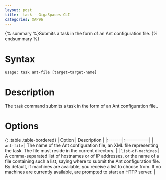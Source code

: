 ```yaml
---
layout: post
title:  task - GigaSpaces CLI
categories: XAP96
---
```


{% summary %}Submits a task in the form of an Ant configuration file. {% endsummary %}

# Syntax

    usage: task ant-file [target=target-name]

# Description

The `task` command submits a task in the form of an Ant configuration file..

# Options

{: .table .table-bordered}
| Option | Description |
|:-------|:------------|
| `ant-file` | The name of the Ant configuration file, an XML file representing the task. The file must reside in the current directory. |
| `list-of-machines` | A comma-separated list of hostnames or of IP addresses, or the name of a file containing such a list, saying where to submit the Ant configuration file. By default, if machines are available, you receive a list to choose from. If no machines are currently available, are prompted to start an HTTP server. |
